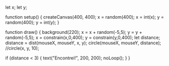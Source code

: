 let x;
let y;

function setup() {
  createCanvas(400, 400);
  x = random(400);
  x = int(x);
  y = random(400);
  y = int(y);
}

function draw() {
  background(220);
  x  = x + random(-5,5);
  y = y + random(-5,5);
  x = constrain(x,0,400);
  y = constrain(y,0,400);
  let distance;
  distance = dist(mouseX, mouseY, x, y);
  circle(mouseX, mouseY, distance);
  //circle(x, y, 10);
  
  if (distance < 3) {
    text("Encontrei!", 200, 200);
    noLoop();
  }
}
